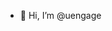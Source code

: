 - 👋 Hi, I’m @uengage

<!---
uengage-app-automation/uengage-app-automation is a ✨ special ✨ repository because its `README.md` (this file) appears on your GitHub profile.
You can click the Preview link to take a look at your changes.
--->

